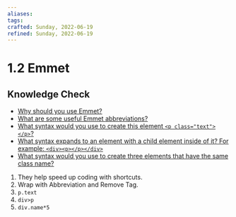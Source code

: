 ```yaml
---
aliases: 
tags: 
crafted: Sunday, 2022-06-19
refined: Sunday, 2022-06-19
---
```


# 1.2 Emmet

## Knowledge Check

- [Why should you use Emmet?](https://www.theodinproject.com/lessons/node-path-intermediate-html-and-css-emmet#emmet)
- [What are some useful Emmet abbreviations?](https://www.theodinproject.com/lessons/node-path-intermediate-html-and-css-emmet#emmet)
- [What syntax would you use to create this element `<p class="text"></p>`?](https://docs.emmet.io/cheat-sheet/)
- [What syntax expands to an element with a child element inside of it? For example: `<div><p></p></div>`](https://docs.emmet.io/cheat-sheet/)
- [What syntax would you use to create three elements that have the same class name?](https://docs.emmet.io/cheat-sheet/)

1. They help speed up coding with shortcuts.
2. Wrap with Abbreviation and Remove Tag.
3. `p.text`
4. `div>p`
5. `div.name*5`
